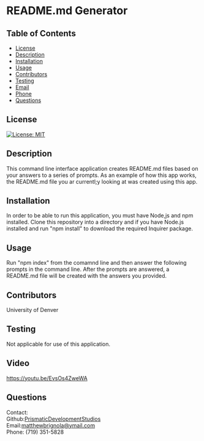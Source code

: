 # README.md Generator
    
## Table of Contents
* [License](#license)
* [Description](#description)
* [Installation](#installation)
* [Usage](#usage)
* [Contributors](#contributors)
* [Testing](#testing)
* [Email](#email)
* [Phone](#phone)
* [Questions](#questions)
## License
[![License: MIT](https://img.shields.io/badge/License-MIT-yellow.svg)](https://opensource.org/licenses/MIT)
## Description
This command line interface application creates README.md files based on your answers to a series of prompts. As an example of how this app works, the README.md file you ar currentl;y looking at was created using this app.
## Installation 
In order to be able to run this application, you must have Node,js and npm installed. Clone this repository into a directory and if you have Node.js installed and run "npm install" to download the required Inquirer package.
## Usage
Run "npm index" from the comamnd line and then answer the following prompts in the command line. After the prompts are answered, a README.md file will be created with the answers you provided.
## Contributors
University of Denver
## Testing
Not applicable for use of this application.
## Video
https://youtu.be/EvsOs4ZweWA
## Questions
Contact: <br>
Github:[PrismaticDevelopmentStudios](https://github.com/PrismaticDevelopmentStudios) <br>
Email:[matthewbrignola@ymail.com](matthewbrignola@ymail.com) <br>
Phone: (719) 351-5828
    


